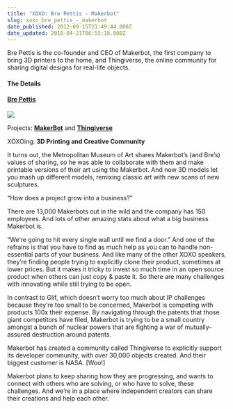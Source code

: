 ```yaml
---
title: "XOXO: Bre Pettis - Makerbot"
slug: xoxo_bre_pettis_-_makerbot
date_published: 2012-09-15T21:49:44.000Z
date_updated: 2018-04-21T06:55:18.000Z
---
```


Bre Pettis is the co-founder and CEO of Makerbot, the first company to bring 3D printers to the home, and Thingiverse, the online community for sharing digital designs for real-life objects.

#### The Details

#### [Bre Pettis](https://twitter.com/bre)

![](http://a0.twimg.com/profile_images/1431729289/bre-1_normal.jpg)

Projects: **[MakerBot](http://www.makerbot.com/)** and **[Thingiverse](http://www.thingiverse.com/)**

XOXOing: **3D Printing and Creative Community**

It turns out, the Metropolitan Museum of Art shares Makerbot’s (and Bre’s) values of sharing, so he was able to collaborate with them and make printable versions of their art using the Makerbot. And now 3D models let you mash up different models, remixing classic art with new scans of new sculptures.  

“How does a project grow into a business?”

There are 13,000 Makerbots out in the wild and the company has 150 employees. And lots of other amazing stats about what a big business Makerbot is.

“We’re going to hit every single wall until we find a door.” And one of the refrains is that you have to find as much help as you can to handle non-essential parts of your business. And like many of the other XOXO speakers, they’re finding people trying to explicitly clone their product, sometimes at lower prices. But it makes it tricky to invest so much time in an open source product when others can just copy & paste it. So there are many challenges with innovating while still trying to be open.

In contrast to Glif, which doesn’t worry too much about IP challenges because they’re too small to be concerned, Makerbot is competing with products 100x their expense. By navigating through the patents that those giant competitors have filed, Makerbot is trying to be a small country amongst a bunch of nuclear powers that are fighting a war of mutually-assured destruction around patents.

Makerbot has created a community called Thingiverse to explicitly support its developer community, with over 30,000 objects created. And their biggest customer is NASA. [Woo!]

Makerbot plans to keep sharing how they are progressing, and wants to connect with others who are solving, or who have to solve, these challenges. And we’re in a place where independent creators can share their creations and help each other.
